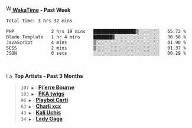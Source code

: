 <img src="https://github.com/dxnter/dxnter/assets/17434202/67b21fa4-d36d-46f9-9dec-f23d976b00ef" alt="WakaTime Logo" width="14" height="18"/><a href="https://wakatime.com/@dxnter" target="_blank"><strong> WakaTime</strong></a><strong> - Past Week</strong>

<!--START_SECTION:waka-->

```txt
Total Time: 3 hrs 32 mins

PHP              2 hrs 19 mins   ████████████████▒░░░░░░░░   65.72 %
Blade Template   1 hr 4 mins     ███████▓░░░░░░░░░░░░░░░░░   30.58 %
JavaScript       4 mins          ▒░░░░░░░░░░░░░░░░░░░░░░░░   01.90 %
SCSS             2 mins          ▒░░░░░░░░░░░░░░░░░░░░░░░░   01.37 %
JSON             0 secs          ░░░░░░░░░░░░░░░░░░░░░░░░░   00.29 %
```

<!--END_SECTION:waka-->

<br/>

<!--START_LASTFM_ARTISTS:{"period": "3month", "rows": 6}-->
<a href="https://last.fm" target="_blank"><img src="https://user-images.githubusercontent.com/17434202/215290617-e793598d-d7c9-428f-9975-156db1ba89cc.svg" alt="Last.fm Logo" width="18" height="13"/></a> **Top Artists - Past 3 Months**

> `107 ▶️` ∙ **[Pi’erre Bourne](https://www.last.fm/music/Pi%E2%80%99erre+Bourne)**<br/>
> `103 ▶️` ∙ **[FKA twigs](https://www.last.fm/music/FKA+twigs)**<br/>
> `96 ▶️` ∙ **[Playboi Carti](https://www.last.fm/music/Playboi+Carti)**<br/>
> `63 ▶️` ∙ **[Charli xcx](https://www.last.fm/music/Charli+xcx)**<br/>
> `43 ▶️` ∙ **[Kali Uchis](https://www.last.fm/music/Kali+Uchis)**<br/>
> `34 ▶️` ∙ **[Lady Gaga](https://www.last.fm/music/Lady+Gaga)**<br/>
<!--END_LASTFM_ARTISTS-->
